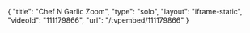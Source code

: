 {
    "title": "Chef N Garlic Zoom",
    "type": "solo",
    "layout": "iframe-static",
    "videoId": "111179866",
    "url": "\/tvpembed\/111179866"
}